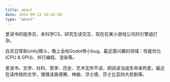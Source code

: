 ```yaml
---
title: about
date: 2024-09-12 16:43:58
type: "about"
---
```

爱读书的程序员，本科学CS，研究生读交互，现在在某小游戏公司的引擎组打杂。

白天日常和Unity搏斗，晚上会给Godot修小bug。最近感兴趣的领域：性能优化(CPU & GPU)、并行编程、渲染等。

爱读书，文学、社科、哲学、历史、艺术无所不读，把阅读当成生命来热爱。最近在读传统的文学，慢慢读奥德赛、神曲、浮士德、莎士比亚四大悲剧等。


